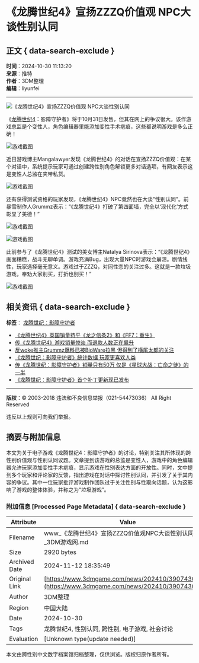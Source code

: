 # 《龙腾世纪4》宣扬ZZZQ价值观 NPC大谈性别认同

## 正文 { data-search-exclude }


**时间**：2024-10-30 11:13:20  
**来源**：推特  
**作者**：3DM整理  
**编辑**：liyunfei  

---

![《龙腾世纪4》宣扬ZZZQ价值观 NPC大谈性别认同](https://img.3dmgame.com/uploads/images/news/20240920/1726797122_250335.jpg)

《[龙腾世纪4](https://www.3dmgame.com/games/dragonage4/)：影障守护者》将于10月31日发售，但其在网上的争议很大。该作游戏总监是个变性人，角色编辑器里能添加变性手术疤痕，这些都说明游戏是多么正确！

![游戏截图](https://img.3dmgame.com/uploads/images/news/20241030/1730254591_875449.jpg)

近日游戏博主Mangalawyer发现《龙腾世纪4》的对话在宣扬ZZZQ价值观：在某个对话中，系统提示玩家可通过创建跨性别角色解锁更多对话选项，有网友表示这是变性人总监在夹带私货。

![游戏截图](https://img.3dmgame.com/uploads/images/news/20241030/1730254591_766804.png)

还有获得测试资格的玩家发现，《龙腾世纪4》NPC竟然也在大谈"性别认同"。前暴雪制作人Grummz表示：“《龙腾世纪4》打破了第四面墙，完全以‘现代化’方式彰显了美德！”

![游戏截图](https://img.3dmgame.com/uploads/images/news/20241030/1730254799_172338.png)

![游戏截图](https://img.3dmgame.com/uploads/images/news/20241030/1730254591_331942.jpg)

此前参与了《龙腾世纪4》测试的美女博主Natalya Sirinova表示：“《龙腾世纪4》画面糟糕，战斗无聊单调。游戏充满Bug，出现大量NPC时游戏会崩溃。剧情线性，玩家选择毫无意义。游戏过于ZZZQ，对同性恋的关注过多。这就是一款垃圾游戏，奉劝大家别买，打折也别买！”

![游戏截图](https://img.3dmgame.com/uploads/images/news/20241030/1730254591_277766.jpg)

## 相关资讯 { data-search-exclude }

**标签**： [龙腾世纪：影障守护者](https://www.3dmgame.com/news/24195/)

-   [《龙腾世纪4》英国销量持平《龙之信条2》和《FF7：重生》](https://www.3dmgame.com/news/202411/3908401.html)
-   [传《龙腾世纪4》游戏销量惨淡 而退款人数正在飙升](https://www.3dmgame.com/news/202411/3908281.html)
-   [反woke推主Grummz爆料已被BioWare拉黑 但得到了横尾太郎的关注](https://www.3dmgame.com/news/202411/3908181.html)
-   [《龙腾世纪：影障守护者》统计数据 玩家更喜欢人类](https://www.3dmgame.com/news/202411/3908178.html)
-   [传《龙腾世纪：影障守护者》销量只有50万 仅是《星球大战：亡命之徒》的一半](https://www.3dmgame.com/news/202411/3908112.html)
-   [《龙腾世纪：影障守护者》首个补丁更新现已发布](https://www.3dmgame.com/news/202411/3908108.html)

---

**版权**：© 2003-2018 违法和不良信息举报（021-54473036） All Right Reserved

违反以上规则可向我们举报。

## 摘要与附加信息

<!-- tcd_abstract -->
本文为关于电子游戏《龙腾世纪4：影障守护者》的讨论，特别关注其所体现的跨性别价值观与性别认同议题。文章提到该游戏的总监是变性人，游戏中的角色编辑器允许玩家添加变性手术疤痕，显示游戏在性别表达方面的开放性。同时，文中提到多个玩家和评论家的反馈，指出游戏在对话中探讨性别认同，并引发了关于其内容的争议。其中一位玩家批评游戏制作团队过于关注性别与性取向话题，认为这影响了游戏的整体体验，并称之为“垃圾游戏”。
<!-- tcd_abstract_end -->

### 附加信息 [Processed Page Metadata] { data-search-exclude }

| Attribute       | Value                                  |
|-----------------|----------------------------------------|
| Filename        | www_《龙腾世纪4》宣扬ZZZQ价值观NPC大谈性别认同_-_3DM游戏网.md                             |
| Size            | 2920 bytes                           |
| Archived Date   | 2024-11-12 18:35:49                             |
| Original Link   | [https://www.3dmgame.com/news/202410/3907430.html](https://www.3dmgame.com/news/202410/3907430.html)                       |
| Author          | 3DM整理                               |
| Region          | 中国大陆                               |
| Date            | 2024-10-30                                 |
| Tags            | 龙腾世纪4, 性别认同, 跨性别, 电子游戏, 社会讨论                                 |
| Evaluation            | [Unknown type(update needed)]                                 |
<!-- tcd_table_end -->

本文由跨性别中文数字档案馆归档整理，仅供浏览。版权归原作者所有。
